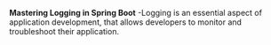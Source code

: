 **Mastering Logging in Spring Boot**
-Logging is an essential aspect of application development, that allows developers to monitor and troubleshoot their application.
